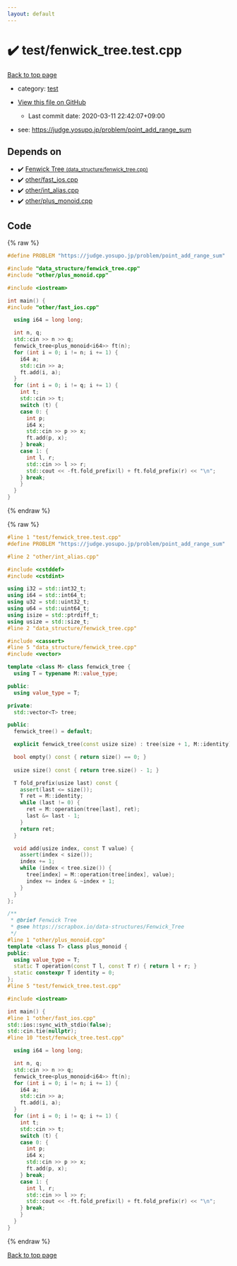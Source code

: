 ```yaml
---
layout: default
---
```


<!-- mathjax config similar to math.stackexchange -->
<script type="text/javascript" async
  src="https://cdnjs.cloudflare.com/ajax/libs/mathjax/2.7.5/MathJax.js?config=TeX-MML-AM_CHTML">
</script>
<script type="text/x-mathjax-config">
  MathJax.Hub.Config({
    TeX: { equationNumbers: { autoNumber: "AMS" }},
    tex2jax: {
      inlineMath: [ ['$','$'] ],
      processEscapes: true
    },
    "HTML-CSS": { matchFontHeight: false },
    displayAlign: "left",
    displayIndent: "2em"
  });
</script>

<script type="text/javascript" src="https://cdnjs.cloudflare.com/ajax/libs/jquery/3.4.1/jquery.min.js"></script>
<script src="https://cdn.jsdelivr.net/npm/jquery-balloon-js@1.1.2/jquery.balloon.min.js" integrity="sha256-ZEYs9VrgAeNuPvs15E39OsyOJaIkXEEt10fzxJ20+2I=" crossorigin="anonymous"></script>
<script type="text/javascript" src="../../assets/js/copy-button.js"></script>
<link rel="stylesheet" href="../../assets/css/copy-button.css" />


# :heavy_check_mark: test/fenwick_tree.test.cpp

<a href="../../index.html">Back to top page</a>

* category: <a href="../../index.html#098f6bcd4621d373cade4e832627b4f6">test</a>
* <a href="{{ site.github.repository_url }}/blob/master/test/fenwick_tree.test.cpp">View this file on GitHub</a>
    - Last commit date: 2020-03-11 22:42:07+09:00


* see: <a href="https://judge.yosupo.jp/problem/point_add_range_sum">https://judge.yosupo.jp/problem/point_add_range_sum</a>


## Depends on

* :heavy_check_mark: <a href="../../library/data_structure/fenwick_tree.cpp.html">Fenwick Tree <small>(data_structure/fenwick_tree.cpp)</small></a>
* :heavy_check_mark: <a href="../../library/other/fast_ios.cpp.html">other/fast_ios.cpp</a>
* :heavy_check_mark: <a href="../../library/other/int_alias.cpp.html">other/int_alias.cpp</a>
* :heavy_check_mark: <a href="../../library/other/plus_monoid.cpp.html">other/plus_monoid.cpp</a>


## Code

<a id="unbundled"></a>
{% raw %}
```cpp
#define PROBLEM "https://judge.yosupo.jp/problem/point_add_range_sum"

#include "data_structure/fenwick_tree.cpp"
#include "other/plus_monoid.cpp"

#include <iostream>

int main() {
#include "other/fast_ios.cpp"

  using i64 = long long;

  int n, q;
  std::cin >> n >> q;
  fenwick_tree<plus_monoid<i64>> ft(n);
  for (int i = 0; i != n; i += 1) {
    i64 a;
    std::cin >> a;
    ft.add(i, a);
  }
  for (int i = 0; i != q; i += 1) {
    int t;
    std::cin >> t;
    switch (t) {
    case 0: {
      int p;
      i64 x;
      std::cin >> p >> x;
      ft.add(p, x);
    } break;
    case 1: {
      int l, r;
      std::cin >> l >> r;
      std::cout << -ft.fold_prefix(l) + ft.fold_prefix(r) << "\n";
    } break;
    }
  }
}
```
{% endraw %}

<a id="bundled"></a>
{% raw %}
```cpp
#line 1 "test/fenwick_tree.test.cpp"
#define PROBLEM "https://judge.yosupo.jp/problem/point_add_range_sum"

#line 2 "other/int_alias.cpp"

#include <cstddef>
#include <cstdint>

using i32 = std::int32_t;
using i64 = std::int64_t;
using u32 = std::uint32_t;
using u64 = std::uint64_t;
using isize = std::ptrdiff_t;
using usize = std::size_t;
#line 2 "data_structure/fenwick_tree.cpp"

#include <cassert>
#line 5 "data_structure/fenwick_tree.cpp"
#include <vector>

template <class M> class fenwick_tree {
  using T = typename M::value_type;

public:
  using value_type = T;

private:
  std::vector<T> tree;

public:
  fenwick_tree() = default;

  explicit fenwick_tree(const usize size) : tree(size + 1, M::identity) {}

  bool empty() const { return size() == 0; }
  
  usize size() const { return tree.size() - 1; }

  T fold_prefix(usize last) const {
    assert(last <= size());
    T ret = M::identity;
    while (last != 0) {
      ret = M::operation(tree[last], ret);
      last &= last - 1;
    }
    return ret;
  }

  void add(usize index, const T value) {
    assert(index < size());
    index += 1;
    while (index < tree.size()) {
      tree[index] = M::operation(tree[index], value);
      index += index & ~index + 1;
    }
  }
};

/**
 * @brief Fenwick Tree
 * @see https://scrapbox.io/data-structures/Fenwick_Tree
 */
#line 1 "other/plus_monoid.cpp"
template <class T> class plus_monoid {
public:
  using value_type = T;
  static T operation(const T l, const T r) { return l + r; }
  static constexpr T identity = 0;
};
#line 5 "test/fenwick_tree.test.cpp"

#include <iostream>

int main() {
#line 1 "other/fast_ios.cpp"
std::ios::sync_with_stdio(false);
std::cin.tie(nullptr);
#line 10 "test/fenwick_tree.test.cpp"

  using i64 = long long;

  int n, q;
  std::cin >> n >> q;
  fenwick_tree<plus_monoid<i64>> ft(n);
  for (int i = 0; i != n; i += 1) {
    i64 a;
    std::cin >> a;
    ft.add(i, a);
  }
  for (int i = 0; i != q; i += 1) {
    int t;
    std::cin >> t;
    switch (t) {
    case 0: {
      int p;
      i64 x;
      std::cin >> p >> x;
      ft.add(p, x);
    } break;
    case 1: {
      int l, r;
      std::cin >> l >> r;
      std::cout << -ft.fold_prefix(l) + ft.fold_prefix(r) << "\n";
    } break;
    }
  }
}

```
{% endraw %}

<a href="../../index.html">Back to top page</a>

